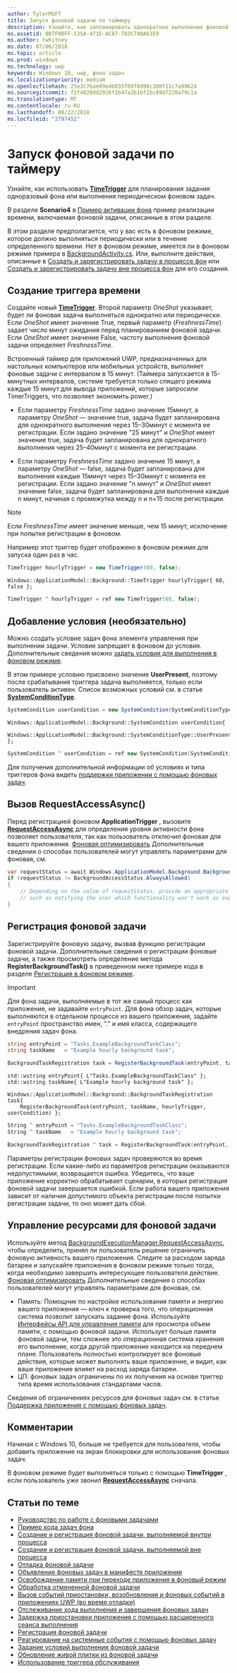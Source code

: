 ```yaml
---
author: TylerMSFT
title: Запуск фоновой задачи по таймеру
description: Узнайте, как запланировать однократное выполнение фоновой задачи или периодически запускать фоновую задачу.
ms.assetid: 0B7F0BFF-535A-471E-AC87-783C740A61E9
ms.author: twhitney
ms.date: 07/06/2018
ms.topic: article
ms.prod: windows
ms.technology: uwp
keywords: Windows 10, uwp, фона задач
ms.localizationpriority: medium
ms.openlocfilehash: 25e3c76ae09ed6835f89f0d98c308f11c7a99624
ms.sourcegitcommit: f2f4820dd2026f1b47a2b1bf2bc89d7220a79c1a
ms.translationtype: MT
ms.contentlocale: ru-RU
ms.lasthandoff: 08/22/2018
ms.locfileid: "2797452"
---
```

# <a name="run-a-background-task-on-a-timer"></a>Запуск фоновой задачи по таймеру

Узнайте, как использовать [**TimeTrigger**](https://msdn.microsoft.com/library/windows/apps/br224843) для планирования задания одноразовый фона или выполнения периодическом фоновом задач.

В разделе **Scenario4** в [Пример активации фона](https://github.com/Microsoft/Windows-universal-samples/tree/master/Samples/BackgroundActivation) пример реализации времени, включаемая фоновой задачи, описанные в этом разделе.

В этом разделе предполагается, что у вас есть в фоновом режиме, которое должно выполняться периодически или в течение определенного времени. Нет в фоновом режиме, имеется ли в фоновом режиме примера в [BackgroundActivity.cs](https://github.com/Microsoft/Windows-universal-samples/blob/master/Samples/BackgroundActivation/cs/BackgroundActivity.cs). Или, выполните действия, описанные в [Создать и зарегистрировать задачу в процессе фон](create-and-register-an-inproc-background-task.md) или [Создать и зарегистрировать задачу вне процесса фон](create-and-register-a-background-task.md) для его создания.

## <a name="create-a-time-trigger"></a>Создание триггера времени

Создайте новый [**TimeTrigger**](https://msdn.microsoft.com/library/windows/apps/br224843). Второй параметр *OneShot* указывает, будет ли фоновая задача выполняться однократно или периодически. Если *OneShot* имеет значение True, первый параметр (*FreshnessTime*) задает число минут ожидания перед планированием фоновой задачи. Если *OneShot* имеет значение False, частоту выполнения фоновой задачи определяет *FreshnessTime*.

Встроенный таймер для приложений UWP, предназначенных для настольных компьютеров или мобильных устройств, выполняет фоновые задачи с интервалом в 15 минут. (Таймера запускается в 15-минутных интервалов, системе требуется только спящего режима каждые 15 минут для вывода приложений, которые запросили TimerTriggers, что позволяет экономить power.)

- Если параметру *FreshnessTime* задано значение 15минут, а параметру *OneShot* — значение true, задача будет запланирована для однократного выполнения через 15–30минут с момента ее регистрации. Если задано значение "25 минут" и *OneShot* имеет значение true, задача будет запланирована для однократного выполнения через 25–40минут с момента ее регистрации.

- Если параметру *FreshnessTime* задано значение 15 минут, а параметру *OneShot* — false, задача будет запланирована для выполнения каждые 15минут через 15–30минут с момента ее регистрации. Если задано значение "n минут" и *OneShot* имеет значение false, задача будет запланирована для выполнения каждые n минут, начиная с промежутка между n и n+15 после регистрации.

> [!NOTE]
> Если *FreshnessTime* имеет значение меньше, чем 15 минут, исключение при попытке регистрации в фоновом.
 
Например этот триггер будет отображено в фоновом режиме для запуска один раз в час.

```cs
TimeTrigger hourlyTrigger = new TimeTrigger(60, false);
```

```cppwinrt
Windows::ApplicationModel::Background::TimeTrigger hourlyTrigger{ 60, false };
```

```cpp
TimeTrigger ^ hourlyTrigger = ref new TimeTrigger(60, false);
```

## <a name="optional-add-a-condition"></a>Добавление условия (необязательно)

Можно создать условие задач фона элемента управления при выполнении задачи. Условие запрещает в фоновом до условия. Дополнительные сведения можно [задать условия для выполнения в фоновом режиме](set-conditions-for-running-a-background-task.md).

В этом примере условию присвоено значение **UserPresent**, поэтому после срабатывания триггера задача выполняется, только если пользователь активен. Список возможных условий см. в статье [**SystemConditionType**](https://msdn.microsoft.com/library/windows/apps/br224835).

```cs
SystemCondition userCondition = new SystemCondition(SystemConditionType.UserPresent);
```

```cppwinrt
Windows::ApplicationModel::Background::SystemCondition userCondition{
    Windows::ApplicationModel::Background::SystemConditionType::UserPresent };
```

```cpp
SystemCondition ^ userCondition = ref new SystemCondition(SystemConditionType::UserPresent);
```

Для получения дополнительной информации об условиях и типа триггеров фона видеть [поддержки приложении с помощью фоновых задач](support-your-app-with-background-tasks.md).

##  <a name="call-requestaccessasync"></a>Вызов RequestAccessAsync()

Перед регистрацией фоновом **ApplicationTrigger** , вызовите [**RequestAccessAsync**](https://msdn.microsoft.com/library/windows/apps/hh700494) для определения уровня активности фона позволяет пользователя, так как пользователь отключил фоновая для вашего приложения. [Фоновая оптимизировать](https://docs.microsoft.com/windows/uwp/debug-test-perf/optimize-background-activity) Дополнительные сведения о способах пользователей могут управлять параметрами для фоновая, см.

```cs
var requestStatus = await Windows.ApplicationModel.Background.BackgroundExecutionManager.RequestAccessAsync();
if (requestStatus != BackgroundAccessStatus.AlwaysAllowed)
{
    // Depending on the value of requestStatus, provide an appropriate response
    // such as notifying the user which functionality won't work as expected
}
```

## <a name="register-the-background-task"></a>Регистрация фоновой задачи

Зарегистрируйте фоновую задачу, вызвав функцию регистрации фоновой задачи. Дополнительные сведения о регистрации фоновые задачи, а также просмотреть определение метода **RegisterBackgroundTask()** в приведенном ниже примере кода в разделе [Регистрация в фоновом режиме](register-a-background-task.md).

> [!IMPORTANT]
> Для фона задачи, выполняемые в тот же самый процесс как приложение, не задавайте `entryPoint`. Для фона обзор задач, которые выполняются в отдельном процессе из вашего приложения, задайте `entryPoint` пространство имен, "." и имя класса, содержащего внедрения задач фона.

```cs
string entryPoint = "Tasks.ExampleBackgroundTaskClass";
string taskName   = "Example hourly background task";

BackgroundTaskRegistration task = RegisterBackgroundTask(entryPoint, taskName, hourlyTrigger, userCondition);
```

```cppwinrt
std::wstring entryPoint{ L"Tasks.ExampleBackgroundTaskClass" };
std::wstring taskName{ L"Example hourly background task" };

Windows::ApplicationModel::Background::BackgroundTaskRegistration task{
    RegisterBackgroundTask(entryPoint, taskName, hourlyTrigger, userCondition) };
```

```cpp
String ^ entryPoint = "Tasks.ExampleBackgroundTaskClass";
String ^ taskName   = "Example hourly background task";

BackgroundTaskRegistration ^ task = RegisterBackgroundTask(entryPoint, taskName, hourlyTrigger, userCondition);
```

Параметры регистрации фоновых задач проверяются во время регистрации. Если какие-либо из параметров регистрации оказываются недопустимыми, возвращается ошибка. Убедитесь, что ваше приложение корректно обрабатывает сценарии, в которых регистрация фоновой задачи завершается ошибкой. Если работа вашего приложения зависит от наличия допустимого объекта регистрации после попытки регистрации задачи, то оно может дать сбой.

## <a name="manage-resources-for-your-background-task"></a>Управление ресурсами для фоновой задачи

Используйте метод [BackgroundExecutionManager.RequestAccessAsync](https://msdn.microsoft.com/library/windows/apps/windows.applicationmodel.background.backgroundexecutionmanager.aspx), чтобы определить, принял ли пользователь решение ограничить фоновую активность вашего приложения. Следите за расходом заряда батареи и запускайте приложения в фоновом режиме только тогда, когда необходимо завершить интересующее пользователя действие. [Фоновая оптимизировать](https://docs.microsoft.com/windows/uwp/debug-test-perf/optimize-background-activity) Дополнительные сведения о способах пользователей могут управлять параметрами для фоновая, см.

- Память: Помощник по настройке использования памяти и энергию вашего приложения — ключ к проверка того, что операционная система позволит запускать задание фона. Используйте [Интерфейсы API для управления памяти](https://msdn.microsoft.com/library/windows/apps/windows.system.memorymanager.aspx) для просмотра объем памяти, с помощью фоновой задачи. Использует больше памяти фоновой задачи, тем сложнее это операционная система хранения его выполнение, когда другой приложение находится на переднем плане. Пользователь полностью контролирует все фоновые действия, которые может выполнять ваше приложение, и видит, как ваше приложение влияет на расход заряда батареи.  
- ЦП: фоновых задач ограничены по их получения на основе триггер типа время использования стандартами часов.

Сведения об ограничениях ресурсов для фоновых задач см. в статье [Поддержка приложения с помощью фоновых задач](support-your-app-with-background-tasks.md).

## <a name="remarks"></a>Комментарии

Начиная с Windows 10, больше не требуется для пользователя, чтобы добавить приложение на экран блокировки для использования фоновых задач.

В фоновом режиме будет выполняться только с помощью **TimeTrigger** , если пользователь уже звонил [**RequestAccessAsync**](https://msdn.microsoft.com/library/windows/apps/hh700485) сначала.

## <a name="related-topics"></a>Статьи по теме

* [Руководство по работе с фоновыми задачами](guidelines-for-background-tasks.md)
* [Пример кода задач фона](https://github.com/Microsoft/Windows-universal-samples/tree/master/Samples/BackgroundTask)
* [Создание и регистрация фоновой задачи, выполняемой внутри процесса](create-and-register-an-inproc-background-task.md)
* [Создание и регистрация фоновой задачи, выполняемой вне процесса](create-and-register-a-background-task.md)
* [Отладка фоновой задачи](debug-a-background-task.md)
* [Объявление фоновых задач в манифесте приложения](declare-background-tasks-in-the-application-manifest.md)
* [Освобождение памяти при переходе приложения в фоновый режим](reduce-memory-usage.md)
* [Обработка отмененной фоновой задачи](handle-a-cancelled-background-task.md)
* [Вызов событий приостановки, возобновления и фоновых событий в приложениях UWP (во время отладки)](http://go.microsoft.com/fwlink/p/?linkid=254345)
* [Отслеживание хода выполнения и завершения фоновых задач](monitor-background-task-progress-and-completion.md)
* [Задержка приостановки приложения с помощью расширенного сеанса выполнения](run-minimized-with-extended-execution.md)
* [Регистрация фоновой задачи](register-a-background-task.md)
* [Реагирование на системные события с помощью фоновых задач](respond-to-system-events-with-background-tasks.md)
* [Задание условий выполнения фоновой задачи](set-conditions-for-running-a-background-task.md)
* [Обновление живой плитки из фоновой задачи](update-a-live-tile-from-a-background-task.md)
* [Использование триггера обслуживания](use-a-maintenance-trigger.md)
